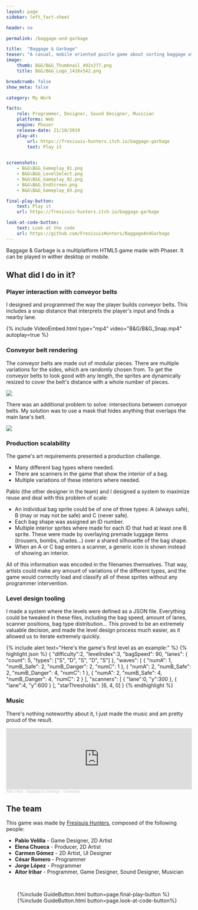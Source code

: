 ```yaml
---
layout: page
sidebar: left_fact-sheet

header: no

permalink: /baggage-and-garbage

title:  "Baggage & Garbage"
teaser: "A casual, mobile oriented puzzle game about sorting baggage at airport security by building conveyor belts."
image:
    thumb: B&G/B&G_Thumbnail_492x277.png
    title: B&G/B&G_Logo_1416x542.png

breadcrumb: false
show_meta: false

category: My Work

facts:
    role: Programmer, Designer, Sound Designer, Musician
    platforms: Web
    engine: Phaser
    release-date: 21/10/2019
    play-at: 
        url: https://fresisuis-hunters.itch.io/baggage-garbage
        text: Play it
    

screenshots: 
    - B&G\B&G_Gameplay_01.png
    - B&G\B&G_LevelSelect.png
    - B&G\B&G_Gameplay_02.png
    - B&G\B&G_EndScreen.png
    - B&G\B&G_Gameplay_03.png

final-play-button:
    text: Play it
    url: https://fresisuis-hunters.itch.io/baggage-garbage

look-at-code-button:
    text: Look at the code
    url: https://github.com/FresisuisHunters/BaggageAndGarbage
---
```


Baggage & Garbage is a multiplatform HTML5 game made with Phaser. It can be played in wither desktop or mobile.

## What did I do in it?
### Player interaction with conveyor belts
I designed and programmed the way the player builds conveyor belts. This includes a snap distance that interprets the player's input and finds a nearby lane.

{% include VideoEmbed.html type="mp4" video="B&G/B&G_Snap.mp4" autoplay=true %}

### Conveyor belt rendering
The conveyor belts are made out of modular pieces. There are multiple variations for the sides, which are randomly chosen from. To get the conveyor belts to look good with any length, the sprites are dynamically resized to cover the belt's distance with a whole number of pieces.

![]({{site.urlimg}}/B&G/B&G_ConveyorSprites.png)

There was an additional problem to solve: intersections between conveyor belts. My solution was to use a mask that hides anything that overlaps the main lane's belt. 

![]({{site.urlimg}}/B&G/B&G_ConveyorIntersections.png)

### Production scalability
The game's art requirements presented a production challenge.
- Many different bag types where needed.
- There are scanners in the game that show the interior of a bag.
- Multiple variations of these interiors where needed.

Pablo (the other designer in the team) and I designed a system to maximize reuse and deal with this problem of scale:

- An individual bag sprite could be of one of three types: A (always safe), B (may or may not be safe) and C (never safe).
- Each bag shape was assigned an ID number. 
- Multiple interior sprites where made for each ID that had at least one B sprite. These were made by overlaying premade luggage items (trousers, bombs, shades...) over a shared silhouette of the bag shape.
- When an A or C bag enters a scanner, a generic icon is shown instead of showing an interior.

All of this information was encoded in the filenames themselves. That way, artists could make any amount of variations of the different types, and the game would correctly load and classify all of these sprites without any programmer intervention.

### Level design tooling
I made a system where the levels were defined as a JSON file. Everything could be tweaked in these files, including the bag speed, amount of lanes, scanner positions, bag type distribution...
This proved to be an extremely valuable decision, and made the level design process much easier, as it allowed us to iterate extremely quickly.

{% include alert text="Here's the game's first level as an example:" %}
{% highlight json %}
{
    "difficulty":2,
    "levelIndex":3,
    "bagSpeed": 90,
    "lanes": {
        "count": 5,
        "types": ["S", "D", "S", "D", "S"]
    },
    "waves": [
        {
            "numA": 1,
            "numB_Safe": 2,
            "numB_Danger": 2,
            "numC": 1
        },
        {
            "numA": 2,
            "numB_Safe": 2,
            "numB_Danger": 4,
            "numC": 1
        },
        {
            "numA": 2,
            "numB_Safe": 4,
            "numB_Danger": 4,
            "numC": 2
        }
    ],
    "scanners": [
        {
            "lane":0,
            "y":300
        },
        {
            "lane":4,
            "y":600
        }
    ],
    "starThresholds": [6, 4, 0]
}
{% endhighlight %}



### Music
There's nothing noteworthy about it, I just made the music and am pretty proud of the result.
<iframe width="100%" height="166" scrolling="no" frameborder="no" allow="autoplay" src="https://w.soundcloud.com/player/?url=https%3A//api.soundcloud.com/tracks/843647401&color=%23c6242f&auto_play=false&hide_related=false&show_comments=true&show_user=true&show_reposts=false&show_teaser=true"></iframe><div style="font-size: 10px; color: #cccccc;line-break: anywhere;word-break: normal;overflow: hidden;white-space: nowrap;text-overflow: ellipsis; font-family: Interstate,Lucida Grande,Lucida Sans Unicode,Lucida Sans,Garuda,Verdana,Tahoma,sans-serif;font-weight: 100;"><a href="https://soundcloud.com/hairibar" title="Aitor Iribar" target="_blank" style="color: #cccccc; text-decoration: none;">Aitor Iribar</a> · <a href="https://soundcloud.com/hairibar/baggage-garbage-gameplay" title="Baggage &amp; Garbage - Gameplay" target="_blank" style="color: #cccccc; text-decoration: none;">Baggage &amp; Garbage - Gameplay</a></div>


## The team
This game was made by [Fresisuis Hunters](https://twitter.com/FresisuisHunt), composed of the following people:
- **Pablo Velilla** - Game Designer, 2D Artist
- **Elena Chueca** - Producer, 2D Artist
- **Carmen Gómez** - 2D Artist, UI Designer
- **César Romero** - Programmer
- **Jorge López** - Programmer
- **Aitor Iribar** - Programmer, Game Designer, Sound Designer, Musician

<div class="row t30">
    <ul class="small-block-grid-2" style="padding: 30px">
        <il>{%include GuideButton.html button=page.final-play-button %}</il>
        <il>{%include GuideButton.html button=page.look-at-code-button%}</il>
    </ul>
</div>

